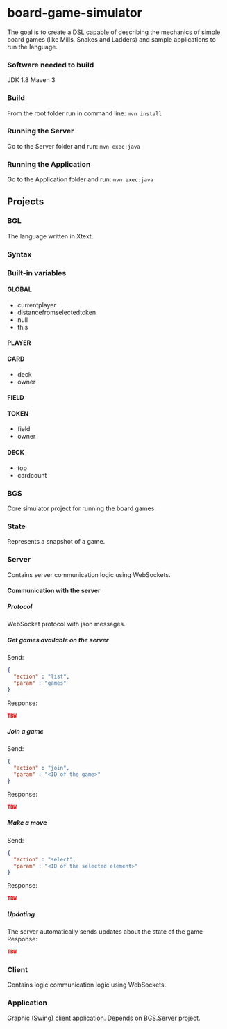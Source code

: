 # board-game-simulator
The goal is to create a DSL capable of describing the mechanics of simple board games (like Mills, Snakes and Ladders) and sample applications to run the language.

### Software needed to build
JDK 1.8
Maven 3

### Build
From the root folder run in command line: `mvn install`

### Running the Server
Go to the Server folder and run: `mvn exec:java`

### Running the Application
Go to the Application folder and run: `mvn exec:java`

## Projects
### BGL
The language written in Xtext.

### Syntax

### Built-in variables
#### GLOBAL
* currentplayer
* distancefromselectedtoken
* null
* this

#### PLAYER


#### CARD
* deck
* owner

#### FIELD


#### TOKEN
* field
* owner

#### DECK
* top
* cardcount



### BGS
Core simulator project for running the board games.

### State
Represents a snapshot of a game.

### Server
Contains server communication logic using WebSockets.

#### Communication with the server
##### Protocol
WebSocket protocol with json messages.
##### Get games available on the server
Send:
```json
{
  "action" : "list",
  "param" : "games"
}
```
Response:
```json
TBW
```
##### Join a game
Send:
```json
{
  "action" : "join",
  "param" : "<ID of the game>"
}
```
Response:
```json
TBW
```
##### Make a move
Send:
```json
{
  "action" : "select",
  "param" : "<ID of the selected element>"
}
```
Response:
```json
TBW
```
##### Updating
The server automatically sends updates about the state of the game
Response:
```json
TBW
```

### Client
Contains logic communication logic using WebSockets.

### Application
Graphic (Swing) client application. Depends on BGS.Server project.
